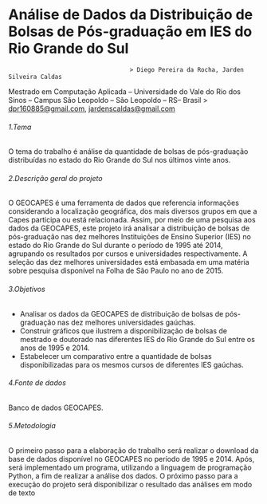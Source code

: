 #  Análise de Dados da Distribuição de Bolsas de Pós-graduação em IES do Rio Grande do Sul 
                                      > Diego Pereira da Rocha, Jarden Silveira Caldas
   Mestrado em Computação Aplicada – Universidade do Vale do Rio dos Sinos – Campus São Leopoldo – São Leopoldo – RS– Brasil
                                      > dpr160885@gmail.com, jardenscaldas@gmail.com

######  1.Tema ######
O tema do trabalho é análise da quantidade de bolsas de pós-graduação distribuídas no estado do Rio Grande do Sul nos últimos vinte anos. 

###### 2.Descrição geral do projeto ######
O GEOCAPES é uma ferramenta de dados que referencia informações  considerando a localização geográfica, dos mais diversos grupos em que a Capes participa ou está relacionada. Assim, por meio de uma pesquisa aos dados da GEOCAPES, este projeto irá analisar a distribuição de bolsas de pós-graduação nas dez melhores Instituições de Ensino Superior (IES) no estado do Rio Grande do Sul durante o período de 1995 até 2014, agrupando os resultados por cursos e universidades respectivamente.  A seleção das dez melhores universidades está embasada em uma matéria sobre pesquisa disponível na Folha de São Paulo no ano de 2015. 

###### 3.Objetivos ######
- Analisar os dados da GEOCAPES de distribuição de bolsas de pós-graduação nas dez melhores universidades gaúchas. 
- Construir gráficos que ilustrem a disponibilização de bolsas de mestrado e doutorado nas diferentes IES do Rio Grande do Sul entre os anos de 1995 e 2014. 
- Estabelecer um comparativo entre a quantidade de bolsas disponibilizadas para os mesmos cursos de diferentes IES gaúchas. 
   
###### 4.Fonte de dados ######
Banco de dados GEOCAPES. 

###### 5.Metodologia ######
O primeiro passo para a elaboração do trabalho será realizar o download da base de dados disponível no GEOCAPES no período de 1995 e 2014. Após, será implementado um programa, utilizando a linguagem de programação Python, a fim de realizar a análise dos dados. O próximo passo para a execução do projeto será disponibilizar o resultado das análises em modo de texto
